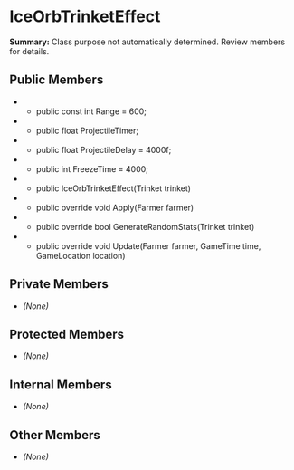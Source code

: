 # IceOrbTrinketEffect

**Summary:** Class purpose not automatically determined. Review members for details.

## Public Members
- - public const int Range = 600;
- - public float ProjectileTimer;
- - public float ProjectileDelay = 4000f;
- - public int FreezeTime = 4000;
- - public IceOrbTrinketEffect(Trinket trinket)
- - public override void Apply(Farmer farmer)
- - public override bool GenerateRandomStats(Trinket trinket)
- - public override void Update(Farmer farmer, GameTime time, GameLocation location)

## Private Members
- *(None)*

## Protected Members
- *(None)*

## Internal Members
- *(None)*

## Other Members
- *(None)*
